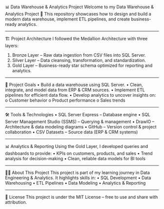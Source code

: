 📊 Data Warehouse & Analytics Project
Welcome to my Data Warehouse & Analytics Project 🚀
This repository showcases how to design and build a modern data warehouse, implement ETL pipelines, and create business-ready analytics.
________________________________________
🏗️ Project Architecture
I followed the Medallion Architecture with three layers:
1.	Bronze Layer – Raw data ingestion from CSV files into SQL Server.
2.	Silver Layer – Data cleansing, transformation, and standardization.
3.	Gold Layer – Business-ready star schema optimized for reporting and analytics.
________________________________________
🎯 Project Goals
•	Build a data warehouse using SQL Server.
•	Clean, integrate, and model data from ERP & CRM sources.
•	Implement ETL pipelines for efficient data flow.
•	Develop analytics to uncover insights on:
o	Customer behavior
o	Product performance
o	Sales trends
________________________________________
🛠️ Tools & Technologies
•	SQL Server Express – Database engine
•	SQL Server Management Studio (SSMS) – Querying & management
•	DrawIO – Architecture & data modeling diagrams
•	GitHub – Version control & project collaboration
•	CSV Datasets – Source data (ERP & CRM systems)
________________________________________
📊 Analytics & Reporting
Using the Gold Layer, I developed queries and dashboards to provide:
•	KPIs on customers, products, and sales
•	Trend analysis for decision-making
•	Clean, reliable data models for BI tools
________________________________________
🧑‍💻 About This Project
This project is part of my learning journey in Data Engineering & Analytics.
It highlights skills in:
•	SQL Development
•	Data Warehousing
•	ETL Pipelines
•	Data Modeling
•	Analytics & Reporting
________________________________________
📜 License
This project is under the MIT License – free to use and share with attribution.


